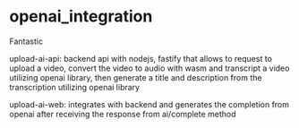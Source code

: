 # openai_integration
Fantastic

upload-ai-api: backend api with nodejs, fastify that allows to request to upload a video, convert the video to audio with wasm and transcript a video utilizing openai library, 
then generate a title and description from the transcription utilizing openai library

upload-ai-web: integrates with backend and generates the completion from openai after receiving the response from ai/complete method
